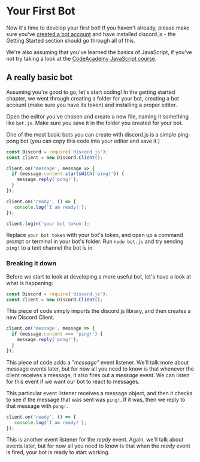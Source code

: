 # Your First Bot

Now it's time to develop your first bot! If you haven't already, please make sure you've
[created a bot account](../creating-a-bot-account.md) and have installed discord.js - the Getting
Started section should go through all of this.

We're also assuming that you've learned the basics of JavaScript, if you've not try taking a look
at the [CodeAcademy JavaScript course](https://www.codecademy.com/learn/javascript).

## A really basic bot

Assuming you're good to go, let's start coding! In the getting started chapter, we went through
creating a folder for your bot, creating a bot account (make sure you have its token) and installing
a proper editor.

Open the editor you've chosen and create a new file, naming it something like `bot.js`. Make sure you
save it in the folder you created for your bot.

One of the most basic bots you can create with discord.js is a simple ping-pong bot (you can copy this
code into your editor and save it.)

```js
const Discord = require('discord.js');
const client = new Discord.Client();

client.on('message', message => {
  if (message.content.startsWith('ping!')) {
    message.reply('pong!');
  }
});

client.on('ready', () => {
   console.log('I am ready!'); 
});

client.login('your bot token');
```

Replace `your bot token` with your bot's token, and open up a command prompt or terminal in your bot's folder.
Run `node bot.js` and try sending `ping!` to a text channel the bot is in.

### Breaking it down

Before we start to look at developing a more useful bot, let's have a look at what is happening:

```js
const Discord = require('discord.js');
const client = new Discord.Client();
```
This piece of code simply imports the discord.js library, and then creates a new Discord Client.

```js
client.on('message', message => {
  if (message.content === 'ping!') {
    message.reply('pong!');
  }
});
```
This piece of code adds a _"message"_ event listener. We'll talk more about message events later, but for now all you
need to know is that whenever the client receives a message, it also fires out a _message_ event. We can listen for this
event if we want our bot to react to messages.

This particular event listener receives a message object, and then it checks to see if the message that was sent was `ping!`.
If it was, then we reply to that message with `pong!`.

```js
client.on('ready', () => {
   console.log('I am ready!'); 
});
```
This is another event listener for the _ready_ event. Again, we'll talk about events later, but for now all you need to
know is that when the _ready_ event is fired, your bot is ready to start working.